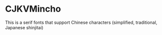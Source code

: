 # CJKVMincho
This is a serif fonts that support Chinese characters (simplified, traditional, Japanese shinjitai)
